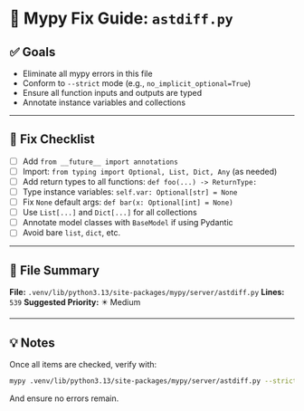 # 🧠 Mypy Fix Guide: `astdiff.py`

## ✅ Goals
- Eliminate all mypy errors in this file
- Conform to `--strict` mode (e.g., `no_implicit_optional=True`)
- Ensure all function inputs and outputs are typed
- Annotate instance variables and collections

---

## 🔧 Fix Checklist

- [ ] Add `from __future__ import annotations`
- [ ] Import: `from typing import Optional, List, Dict, Any` (as needed)
- [ ] Add return types to all functions: `def foo(...) -> ReturnType:`
- [ ] Type instance variables: `self.var: Optional[str] = None`
- [ ] Fix `None` default args: `def bar(x: Optional[int] = None)`
- [ ] Use `List[...]` and `Dict[...]` for all collections
- [ ] Annotate model classes with `BaseModel` if using Pydantic
- [ ] Avoid bare `list`, `dict`, etc.

---

## 📁 File Summary

**File:** `.venv/lib/python3.13/site-packages/mypy/server/astdiff.py`
**Lines:** `539`
**Suggested Priority:** ✴️ Medium

---

## 💡 Notes

Once all items are checked, verify with:

```bash
mypy .venv/lib/python3.13/site-packages/mypy/server/astdiff.py --strict
```

And ensure no errors remain.

